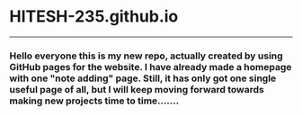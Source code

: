 # HITESH-235.github.io

<hr>
<h3>Hello everyone this is my new repo, actually created by using GitHub pages for the website.
I have already made a homepage with one "note adding" page.
Still, it has only got one single useful page of all, but I will keep moving forward towards making new projects time to time.......
